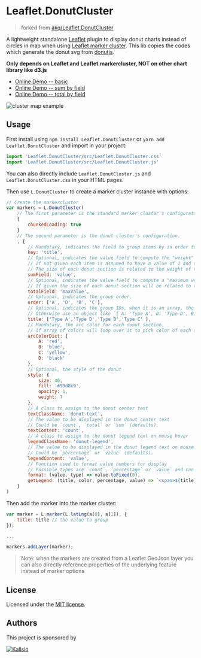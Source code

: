 Leaflet.DonutCluster
=====================

> forked from [akq/Leaflet.DonutCluster](https://github.com/akq/Leaflet.DonutCluster)

A lightweight standalone [Leaflet](https://leafletjs.com) plugin to display donut charts instead of circles in map when using [Leaflet marker cluster](https://github.com/Leaflet/Leaflet.markercluster). This lib copies the codes which generate the donut svg from [donutjs](https://github.com/finom/donutjs).

**Only depends on Leaflet and Leaflet.markercluster, NOT on other chart library like d3.js**

- [Online Demo -- basic](https://jsfiddle.net/b43c1xkf/1/embedded/result,html/)
- [Online Demo -- sum by field](https://jsfiddle.net/mfxd015b/3/embedded/result,html/)
- [Online Demo -- total by field](https://jsfiddle.net/kdL4gu6f/embedded/result,html/)

![cluster map example](screenshot.png)

## Usage

First install using `npm install Leaflet.DonutCluster` or `yarn add Leaflet.DonutCluster` and import in your project:
```javascript
import 'Leaflet.DonutCluster/src/Leaflet.DonutCluster.css'
import 'Leaflet.DonutCluster/src/Leaflet.DonutCluster.js'
```
You can also directly include `Leaflet.DonutCluster.js` and `Leaflet.DonutCluster.css` in your HTML pages.

Then use `L.DonutCluster` to create a marker cluster instance with options:
```javascript
// Create the markercluster
var markers = L.DonutCluster(
    // The first parameter is the standard marker cluster's configuration.
    {
        chunkedLoading: true
    }
    // The second parameter is the donut cluster's configuration.
    , {
        // Mandotary, indicates the field to group items by in order to create donut' sections.
        key: 'title',
        // Optional, indicates the value field to compute the "weight" of each donut section, ie item group.
        // If not given each item is assumed to have a value of 1 and the weight will be thus equal to item count of the group.
        // The size of each donut section is related to the weight of the group vs the sum of weight.
        sumField: 'value',
        // Optional, indicates the value field to compute a "maximum weight" of each donut section, ie item group.
        // If given the size of each donut section will be related to the weight of the group vs the sum of total weight.
        totalField: 'maxValue',
        // Optional, indicates the group order.
        order: ['A', 'D', 'B', 'C'],
        // Optional, indicates the group IDs, when it is an array, the order option must be specified.
        // Otherwise use an object like `{ A: 'Type A', D: 'Type D', B: 'Type B', C: 'Type C' }``
        title: ['Type A','Type D','Type B','Type C' ],
        // Mandotary, the arc color for each donut section.
        // If array of colors will loop over it to pick color of each section sequentially.
        arcColorDict: {
            A: 'red',
            B: 'blue',
            C: 'yellow',
            D: 'black'
        },
        // Optional, the style of the donut
        style: {
            size: 40,
            fill: '#99d8c9',
            opacity: 1,
            weight: 7
        },
        // A class to assign to the donut center text
        textClassName: 'donut-text',
        // The value to be displayed in the donut center text
        // Could be `count`, `total` or `sum` (defaults).
        textContent: 'count',
        // A class to assign to the donut legend text on mouse hover
        legendClassName: 'donut-legend',
        // The value to be displayed in the donut legend text on mouse hover
        // Could be `percentage` or `value` (defaults).
        legendContent: 'value',
        // Function used to format value numbers for display
        // Possible types are `count`, `percentage` or `value` and can help to use different formattings
        format: (value, type) => value.toFixed(0),
        getLegend: (title, color, percentage, value) => `<span>${title}:&nbsp;${percentage}%</span>`
    }
)
```
Then add the marker into the marker cluster:
```javascript
var marker = L.marker(L.latLng(a[0], a[1]), {
    title: title // the value to group
});

...

markers.addLayer(marker);
```

> Note: when the markers are created from a Leaflet GeoJson layer you can also directly reference properties of the underlying feature instead of marker options

## License

Licensed under the [MIT license](LICENSE).

## Authors

This project is sponsored by 

[![Kalisio](https://s3.eu-central-1.amazonaws.com/kalisioscope/kalisio/kalisio-logo-black-256x84.png)](https://kalisio.com)
